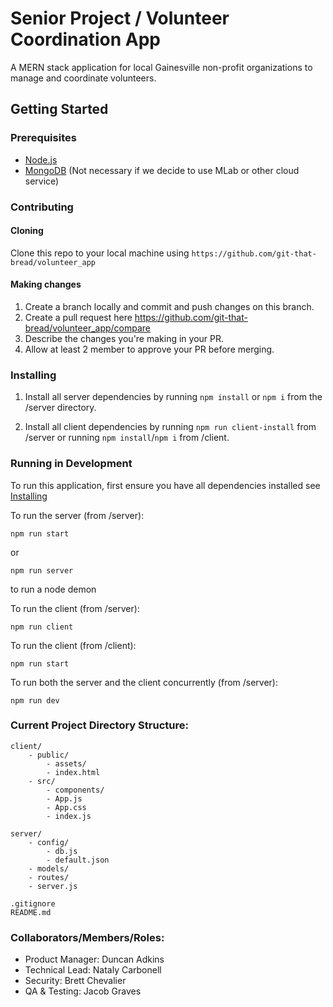 # Senior Project / Volunteer Coordination App
A MERN stack application for local Gainesville non-profit organizations to manage and coordinate volunteers.

## Getting Started

### Prerequisites
- [Node.js](https://nodejs.org/en/download/)
- [MongoDB](https://docs.mongodb.com/manual/installation/) (Not necessary if we decide to use MLab or other cloud service)

### Contributing
#### Cloning
Clone this repo to your local machine using `https://github.com/git-that-bread/volunteer_app`

#### Making changes
1. Create a branch locally and commit and push changes on this branch.
2. Create a pull request here https://github.com/git-that-bread/volunteer_app/compare
3. Describe the changes you're making in your PR.
4. Allow at least 2 member to approve your PR before merging.
   
### Installing
1. Install all server dependencies by running
`npm install` or `npm i` from the /server directory.

2. Install all client dependencies by running `npm run client-install` from /server or running `npm install`/`npm i` from /client.

### Running in Development
To run this application, first ensure you have all dependencies installed see [Installing](#Installing)

To run the server (from /server):

    npm run start 
or
    
    npm run server

to run a node demon


To run the client (from /server):

    npm run client

To run the client (from /client):

    npm run start

To run both the server and the client concurrently (from /server):

    npm run dev

### Current Project Directory Structure:
```
client/
    - public/
        - assets/
        - index.html
    - src/
        - components/
        - App.js
        - App.css
        - index.js

server/  
    - config/
        - db.js
        - default.json
    - models/
    - routes/
    - server.js

.gitignore
README.md
```


### Collaborators/Members/Roles:
- Product Manager: Duncan Adkins
- Technical Lead: Nataly Carbonell
- Security: Brett Chevalier
- QA & Testing: Jacob Graves








